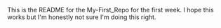 This is the README for the My-First_Repo for the first week. I hope this works but I'm honestly not sure I'm doing this right.
